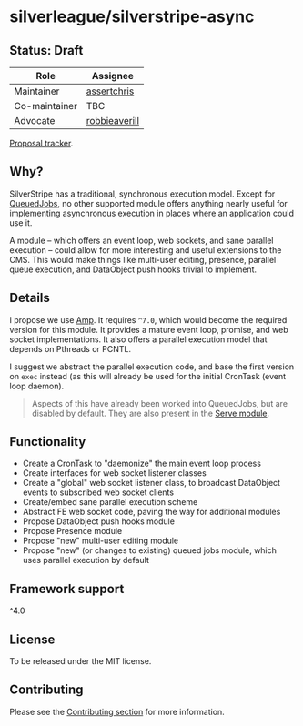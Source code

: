 # silverleague/silverstripe-async

## Status: Draft

| Role | Assignee |
| ---- | --- |
| Maintainer | [assertchris](https://github.com/assertchris) |
| Co-maintainer | TBC |
| Advocate | [robbieaverill](https://github.com/robbieaverill) |

[Proposal tracker](https://github.com/silverleague/silverleague.github.io/issues/6).

## Why?

SilverStripe has a traditional, synchronous execution model. Except for [QueuedJobs](https://github.com/silverstripe-australia/silverstripe-queuedjobs), no other supported module offers anything nearly useful for implementing asynchronous execution in places where an application could use it.

A module – which offers an event loop, web sockets, and sane parallel execution – could allow for more interesting and useful extensions to the CMS. This would make things like multi-user editing, presence, parallel queue execution, and DataObject push hooks trivial to implement.

## Details

I propose we use [Amp](https://github.com/amphp). It requires `^7.0`, which would become the required version for this module. It provides a mature event loop, promise, and web socket implementations. It also offers a parallel execution model that depends on Pthreads or PCNTL. 

I suggest we abstract the parallel execution code, and base the first version on `exec` instead (as this will already be used for the initial CronTask (event loop daemon).

> Aspects of this have already been worked into QueuedJobs, but are disabled by default. They are also present in the [Serve module](https://github.com/silverstripe/silverstripe-serve).

## Functionality

* Create a CronTask to "daemonize" the main event loop process
* Create interfaces for web socket listener classes
* Create a "global" web socket listener class, to broadcast DataObject events to subscribed web socket clients
* Create/embed sane parallel execution scheme
* Abstract FE web socket code, paving the way for additional modules
* Propose DataObject push hooks module
* Propose Presence module
* Propose "new" multi-user editing module
* Propose "new" (or changes to existing) queued jobs module, which uses parallel execution by default

## Framework support

^4.0

## License

To be released under the MIT license.

## Contributing

Please see the [Contributing section](../#contributing) for more information.
